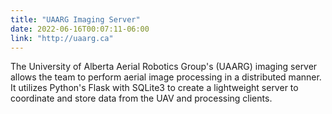 ```yaml
---
title: "UAARG Imaging Server"
date: 2022-06-16T00:07:11-06:00
link: "http://uaarg.ca"
---
```

The University of Alberta Aerial Robotics Group's (UAARG) imaging server allows the team 
to perform aerial image processing in a distributed manner. It utilizes Python's Flask with
SQLite3 to create a lightweight server to coordinate and store data from the UAV and processing clients.


